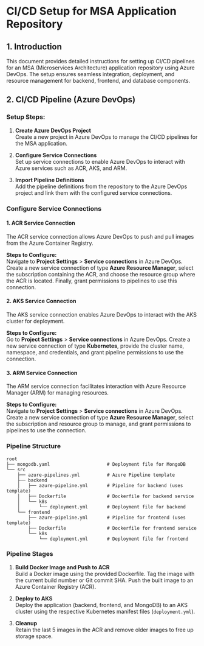 # CI/CD Setup for MSA Application Repository

## 1. Introduction

This document provides detailed instructions for setting up CI/CD pipelines for an MSA (Microservices Architecture) application repository using Azure DevOps. The setup ensures seamless integration, deployment, and resource management for backend, frontend, and database components.

## 2. CI/CD Pipeline (Azure DevOps)

### Setup Steps:

1. **Create Azure DevOps Project**\
   Create a new project in Azure DevOps to manage the CI/CD pipelines for the MSA application.

2. **Configure Service Connections**\
   Set up service connections to enable Azure DevOps to interact with Azure services such as ACR, AKS, and ARM.

3. **Import Pipeline Definitions**\
   Add the pipeline definitions from the repository to the Azure DevOps project and link them with the configured service connections.

### Configure Service Connections

#### 1. ACR Service Connection

The ACR service connection allows Azure DevOps to push and pull images from the Azure Container Registry.

**Steps to Configure:**\
Navigate to **Project Settings** > **Service connections** in Azure DevOps. Create a new service connection of type **Azure Resource Manager**, select the subscription containing the ACR, and choose the resource group where the ACR is located. Finally, grant permissions to pipelines to use this connection.

#### 2. AKS Service Connection

The AKS service connection enables Azure DevOps to interact with the AKS cluster for deployment.

**Steps to Configure:**\
Go to **Project Settings** > **Service connections** in Azure DevOps. Create a new service connection of type **Kubernetes**, provide the cluster name, namespace, and credentials, and grant pipeline permissions to use the connection.

#### 3. ARM Service Connection

The ARM service connection facilitates interaction with Azure Resource Manager (ARM) for managing resources.

**Steps to Configure:**\
Navigate to **Project Settings** > **Service connections** in Azure DevOps. Create a new service connection of type **Azure Resource Manager**, select the subscription and resource group to manage, and grant permissions to pipelines to use the connection.

### Pipeline Structure

```
root  
├── mongodb.yaml                     # Deployment file for MongoDB  
└── src  
    ├── azure-pipelines.yml          # Azure Pipeline template  
    ├── backend  
    │   ├── azure-pipeline.yml       # Pipeline for backend (uses template)  
    │   ├── Dockerfile               # Dockerfile for backend service  
    │   └── k8s  
    │       └── deployment.yml       # Deployment file for backend  
    └── frontend  
        ├── azure-pipeline.yml       # Pipeline for frontend (uses template)  
        ├── Dockerfile               # Dockerfile for frontend service  
        └── k8s  
            └── deployment.yml       # Deployment file for frontend  
```

### Pipeline Stages

1. **Build Docker Image and Push to ACR**\
   Build a Docker image using the provided Dockerfile. Tag the image with the current build number or Git commit SHA. Push the built image to an Azure Container Registry (ACR).

2. **Deploy to AKS**\
   Deploy the application (backend, frontend, and MongoDB) to an AKS cluster using the respective Kubernetes manifest files (`deployment.yml`).

3. **Cleanup**\
   Retain the last 5 images in the ACR and remove older images to free up storage space.

